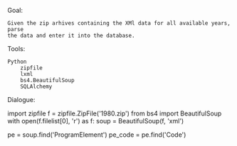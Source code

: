 Goal:

    Given the zip arhives containing the XMl data for all available years, parse
    the data and enter it into the database.

Tools:

    Python
        zipfile
        lxml
        bs4.BeautifulSoup
        SQLAlchemy

Dialogue:

import zipfile
f = zipfile.ZipFile('1980.zip')
from bs4 import BeautifulSoup
with open(f.filelist[0], 'r') as f:
    soup = BeautifulSoup(f, 'xml')

pe = soup.find('ProgramElement')
pe_code = pe.find('Code')
